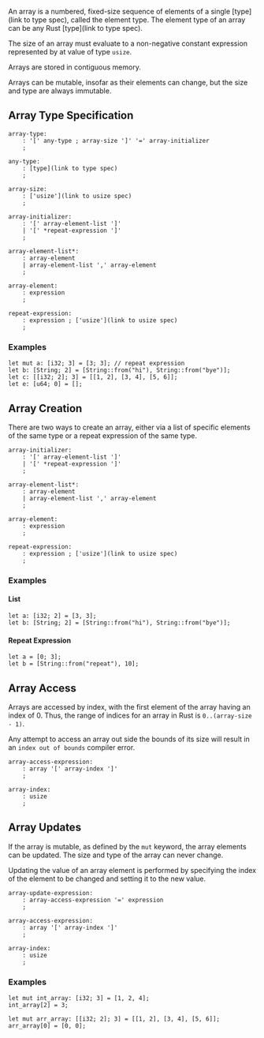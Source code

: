 An array is a numbered, fixed-size sequence of elements of a single [type](link to type spec), called the element type. The element type of an array can be any Rust [type](link to type spec). 

The size of an array must evaluate to a non-negative constant expression represented by at value of type `usize`.

Arrays are stored in contiguous memory.

Arrays can be mutable, insofar as their elements can change, but the size and type are always immutable.

## Array Type Specification

```
array-type:
    : '[' any-type ; array-size ']' '=' array-initializer 
    ;

any-type:
    : [type](link to type spec)
    ;

array-size:
    : ['usize'](link to usize spec)
    ;

array-initializer:
    : '[' array-element-list ']'
    | '[' *repeat-expression ']'
    ;

array-element-list*:
    : array-element
    | array-element-list ',' array-element
    ;

array-element:
    : expression
    ;

repeat-expression:
    : expression ; ['usize'](link to usize spec)
    ;
```

### Examples

```
let mut a: [i32; 3] = [3; 3]; // repeat expression
let b: [String; 2] = [String::from("hi"), String::from("bye")];
let c: [[i32; 2]; 3] = [[1, 2], [3, 4], [5, 6]];
let e: [u64; 0] = [];
```


## Array Creation

There are two ways to create an array, either via a list of specific elements of the same type or a repeat expression of the same type.

```
array-initializer:
    : '[' array-element-list ']'
    | '[' *repeat-expression ']'
    ;

array-element-list*:
    : array-element
    | array-element-list ',' array-element
    ;

array-element:
    : expression
    ;

repeat-expression:
    : expression ; ['usize'](link to usize spec)
    ;
```

### Examples

#### List

```
let a: [i32; 2] = [3, 3];
let b: [String; 2] = [String::from("hi"), String::from("bye")];
```

#### Repeat Expression

```
let a = [0; 3];
let b = [String::from("repeat"), 10];
```

## Array Access

Arrays are accessed by index, with the first element of the array having an index of 0. Thus, the range of indices for an array in Rust is `0..(array-size - 1)`. 

Any attempt to access an array out side the bounds of its size will result in an `index out of bounds` compiler error.

```
array-access-expression:
    : array '[' array-index ']'
    ;

array-index:
    : usize
    ;
```

## Array Updates

If the array is mutable, as defined by the `mut` keyword, the array elements can be updated. The size and type of the array can never change.

Updating the value of an array element is performed by specifying the index of the element to be changed and setting it to the new value.

```
array-update-expression:
    : array-access-expression '=' expression
    ;

array-access-expression:
    : array '[' array-index ']'
    ;

array-index:
    : usize
    ;
```

### Examples

```
let mut int_array: [i32; 3] = [1, 2, 4];
int_array[2] = 3;

let mut arr_array: [[i32; 2]; 3] = [[1, 2], [3, 4], [5, 6]];
arr_array[0] = [0, 0];
```
